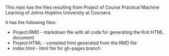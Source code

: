 This repo has the files resulting from Project of Course Practical Machine Learning of Johns Hopkins University at Coursera.

It has the following files:
* Project.RMD - markdown file with all code for generating the Knit HTML document
* Project.HTML - compiled html generated from the RMD file
* index.html - html file for gh-pages branch